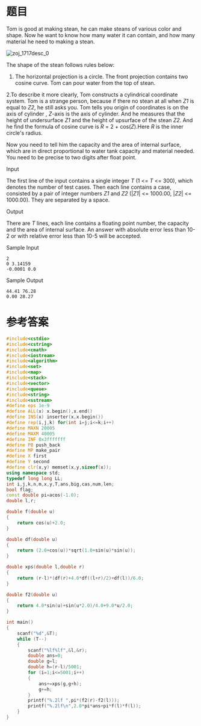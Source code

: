 # 题目
Tom is good at making stean, he can make steans of various color and shape. Now he want to know how many water it can contain, and how many material he need to making a stean.

![zoj_1717desc_0](http://uploadfiles.nowcoder.com/probs/acm/zoj_1717desc_0.jpg)

The shape of the stean follows rules below:

1. The horizontal projection is a circle. The front projection contains two cosine curve. Tom can pour water from the top of stean.

2.To describe it more clearly, Tom constructs a cylindrical coordinate system. Tom is a strange person, because if there no stean at all when <var>Z1</var> is equal to <var>Z2</var>, he still asks you. Tom tells you origin of coordinates is on the axis of cylinder , <var>Z</var>-axis is the axis of cylinder. And he measures that the height of undersurface <var>Z1</var> and the height of upsurface of the stean <var>Z2</var>. And he find the formula of cosine curve is <var>R</var> = 2 + cos(<var>Z</var>).Here <var>R</var> is the inner circle's radius.

Now you need to tell him the capacity and the area of internal surface, which are in direct proportional to water tank capacity and material needed. You need to be precise to two digits after float point.

Input

The first line of the input contains a single integer <var>T</var> (1 <= <var>T</var> <= 300), which denotes the number of test cases. Then each line contains a case, consisted by a pair of integer numbers <var>Z1</var> and <var>Z2</var> (|<var>Z1</var>| <= 1000.00, |<var>Z2</var>| <= 1000.00). They are separated by a space.

Output

There are <var>T</var> lines, each line contains a floating point number, the capacity and the area of internal surface. An answer with absolute error less than 10-2 or with relative error less than 10-5 will be accepted.

Sample Input
```
2
0 3.14159
-0.0001 0.0
```
Sample Output
```
44.41 76.28
0.00 28.27
```
# 参考答案
```c++
#include<cstdio>
#include<cstring>
#include<cmath>
#include<iostream>
#include<algorithm>
#include<set>
#include<map>
#include<stack>
#include<vector>
#include<queue>
#include<string>
#include<sstream>
#define eps 1e-9
#define ALL(x) x.begin(),x.end()
#define INS(x) inserter(x,x.begin())
#define rep(i,j,k) for(int i=j;i<=k;i++)
#define MAXN 20005
#define MAXM 40005
#define INF 0x3fffffff
#define PB push_back
#define MP make_pair
#define X first
#define Y second
#define clr(x,y) memset(x,y,sizeof(x));
using namespace std;
typedef long long LL;
int i,j,k,n,m,x,y,T,ans,big,cas,num,len;
bool flag;
const double pi=acos(-1.0);
double l,r;

double f(double u)
{
    return cos(u)+2.0;
}

double df(double u)
{
    return (2.0+cos(u))*sqrt(1.0+sin(u)*sin(u));
}

double xps(double l,double r)
{
    return (r-l)*(df(r)+4.0*df((l+r)/2)+df(l))/6.0;
}

double f2(double u)
{
    return 4.0*sin(u)+sin(u*2.0)/4.0+9.0*u/2.0;
}

int main()
{
    scanf("%d",&T);
    while (T--)
    {
        scanf("%lf%lf",&l,&r);
        double ans=0;
        double g=l;
        double h=(r-l)/5001;
        for (i=1;i<=5001;i++)
        {
            ans+=xps(g,g+h);
            g+=h;
        }
        printf("%.2lf ",pi*(f2(r)-f2(l)));
        printf("%.2lf\n",2.0*pi*ans+pi*f(l)*f(l));
    }
}




